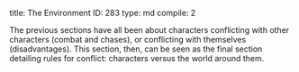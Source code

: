 title:          The Environment
ID:             283
type:           md
compile:        2


The previous sections have all been about characters conflicting with other characters (combat and chases), or conflicting with themselves (disadvantages). This section, then, can be seen as the final section detailing rules for conflict: characters versus the world around them.